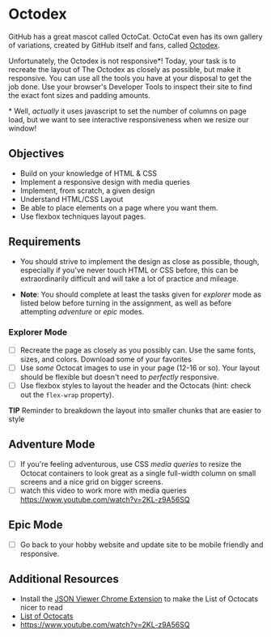 # Octodex

GitHub has a great mascot called OctoCat. OctoCat even has its own gallery of variations, created by GitHub itself and fans, called [Octodex](https://octodex.github.com).

Unfortunately, the Octodex is not responsive\*! Today, your task is to recreate the layout of The Octodex as closely as possible, but make it responsive. You can use all the tools you have at your disposal to get the job done. Use your browser's Developer Tools to inspect their site to find the exact font sizes and padding amounts.

\* Well, _actually_ it uses javascript to set the number of columns on page load, but we want to see interactive responsiveness when we resize our window!

## Objectives

- Build on your knowledge of HTML & CSS
- Implement a responsive design with media queries
- Implement, from scratch, a given design
- Understand HTML/CSS Layout
- Be able to place elements on a page where you want them.
- Use flexbox techniques layout pages.

## Requirements

- You should strive to implement the design as close as possible, though, especially if you've never touch HTML or CSS before, this can be extraordinarily difficult and will take a lot of practice and mileage.

- **Note**: You should complete at least the tasks given for _explorer_ mode as listed below before turning in the assignment, as well as before attempting _adventure_ or _epic_ modes.

### Explorer Mode

- [ ] Recreate the page as closely as you possibly can. Use the same fonts, sizes, and colors. Download some of your favorites
- [ ] Use _some_ Octocat images to use in your page (12-16 or so). Your layout should be flexible but doesn't need to _perfectly_ responsive.
- [ ] Use flexbox styles to layout the header and the Octocats (hint: check out the `flex-wrap` property).

**TIP** Reminder to breakdown the layout into smaller chunks that are easier to style

## Adventure Mode

- [ ] If you're feeling adventurous, use CSS _media queries_ to resize the Octocat containers to look great as a single full-width column on small screens and a nice grid on bigger screens.
- [ ] watch this video to work more with media queries https://www.youtube.com/watch?v=2KL-z9A56SQ

## Epic Mode

- [ ] Go back to your hobby website and update site to be mobile friendly and responsive.

## Additional Resources

- Install the [JSON Viewer Chrome Extension](https://chrome.google.com/webstore/detail/json-viewer/gbmdgpbipfallnflgajpaliibnhdgobh) to make the List of Octocats nicer to read
- [List of Octocats](https://sdg-octodex.herokuapp.com/)
- https://www.youtube.com/watch?v=2KL-z9A56SQ
